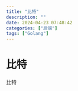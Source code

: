 ```yaml
---
title: "比特"
description: ""
date: 2024-04-23 07:48:42
categories: ["后端"]
tags: ["Golang"]
---
```


# 比特

比特